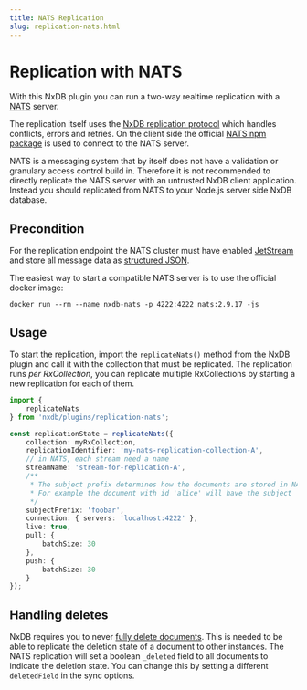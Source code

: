 ```yaml
---
title: NATS Replication
slug: replication-nats.html
---
```


# Replication with NATS

With this NxDB plugin you can run a two-way realtime replication with a [NATS](https://nats.io/) server.

The replication itself uses the [NxDB replication protocol](./replication.md) which handles conflicts, errors and retries.
On the client side the official [NATS npm package](https://www.npmjs.com/package/nats) is used to connect to the NATS server.

NATS is a messaging system that by itself does not have a validation or granulary access control build in.
Therefore it is not recommended to directly replicate the NATS server with an untrusted NxDB client application. Instead you should replicated from NATS to your Node.js server side NxDB database.

## Precondition

For the replication endpoint the NATS cluster must have enabled [JetStream](https://docs.nats.io/nats-concepts/jetstream) and store all message data as [structured JSON](https://www.google.com/search?q=nats+jetstream+json&oq=nats+jetstream+json&aqs=chrome..69i57j69i60l2.2442j0j7&sourceid=chrome&ie=UTF-8).

The easiest way to start a compatible NATS server is to use the official docker image:

```docker run --rm --name nxdb-nats -p 4222:4222 nats:2.9.17 -js```



## Usage

To start the replication, import the `replicateNats()` method from the NxDB plugin and call it with the collection
that must be replicated.
The replication runs *per RxCollection*, you can replicate multiple RxCollections by starting a new replication for each of them.

```typescript
import {
    replicateNats
} from 'nxdb/plugins/replication-nats';

const replicationState = replicateNats({
    collection: myRxCollection,
    replicationIdentifier: 'my-nats-replication-collection-A',
    // in NATS, each stream need a name
    streamName: 'stream-for-replication-A',
    /**
     * The subject prefix determines how the documents are stored in NATS.
     * For example the document with id 'alice' will have the subject 'foobar.alice'
     */
    subjectPrefix: 'foobar',
    connection: { servers: 'localhost:4222' },
    live: true,
    pull: {
        batchSize: 30
    },
    push: {
        batchSize: 30
    }
});
```

## Handling deletes

NxDB requires you to never [fully delete documents](./replication.md#data-layout-on-the-server). This is needed to be able to replicate the deletion state of a document to other instances. The NATS replication will set a boolean `_deleted` field to all documents to indicate the deletion state. You can change this by setting a different `deletedField` in the sync options.
